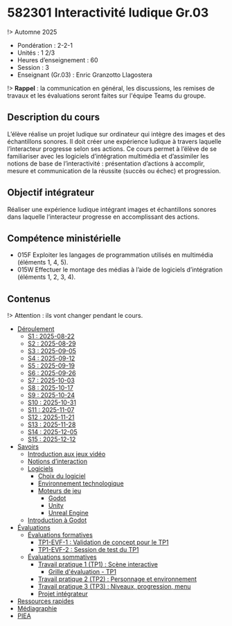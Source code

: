 # <!-- varexp:begin COURS  -->582301 Interactivité ludique Gr.03<!-- varexp:end -->

!> Automne 2025

* Pondération : 2-2-1
* Unités : 1 2/3
* Heures d’enseignement : 60
* Session : 3
* Enseignant (Gr.03) : Enric Granzotto Llagostera

!> **Rappel** : la communication en général, les discussions, les remises de travaux et les évaluations seront faites sur l'équipe Teams du groupe.

## Description du cours

L’élève réalise un projet ludique sur ordinateur qui intègre des images et des échantillons sonores. Il doit créer une expérience ludique à travers laquelle l’interacteur progresse selon ses actions.  Ce cours permet à l’élève de se familiariser avec les logiciels d’intégration multimédia et d’assimiler les notions de base de l’interactivité : présentation d’actions à accomplir, mesure et communication de la réussite (succès ou échec) et progression.

## Objectif intégrateur

Réaliser une expérience ludique intégrant images et échantillons sonores dans laquelle l‘interacteur progresse en accomplissant des actions.

## Compétence ministérielle

- 015F  Exploiter les langages de programmation utilisés en multimédia (éléments 1, 4, 5).
- 015W  Effectuer le montage des médias à l’aide de logiciels d’intégration (éléments 1, 2, 3, 4).

## Contenus 

!> Attention : ils vont changer pendant le cours.

<!-- start-replace-subnav -->
* [Déroulement](/01-deroulement/)
    * [S1 : <!-- varexp:begin S1 -->2025-08-22<!-- varexp:end -->](/01-deroulement/01/)
    * [S2 : <!-- varexp:begin S2 -->2025-08-29<!-- varexp:end -->](/01-deroulement/02/)
    * [S3 : <!-- varexp:begin S3 -->2025-09-05<!-- varexp:end -->](/01-deroulement/03/)
    * [S4 : <!-- varexp:begin S4 -->2025-09-12<!-- varexp:end -->](/01-deroulement/04/)
    * [S5 : <!-- varexp:begin S5 -->2025-09-19<!-- varexp:end -->](/01-deroulement/05/)
    * [S6 : <!-- varexp:begin S6 -->2025-09-26<!-- varexp:end -->](/01-deroulement/06/)
    * [S7 : <!-- varexp:begin S7 -->2025-10-03<!-- varexp:end -->](/01-deroulement/07/)
    * [S8 : <!-- varexp:begin S8 -->2025-10-17<!-- varexp:end -->](/01-deroulement/08/)
    * [S9 : <!-- varexp:begin S9 -->2025-10-24<!-- varexp:end -->](/01-deroulement/09/)
    * [S10 : <!-- varexp:begin S10 -->2025-10-31<!-- varexp:end -->](/01-deroulement/10/)
    * [S11 : <!-- varexp:begin S11 -->2025-11-07<!-- varexp:end -->](/01-deroulement/11/)
    * [S12 : <!-- varexp:begin S12 -->2025-11-21<!-- varexp:end -->](/01-deroulement/12/)
    * [S13 : <!-- varexp:begin S13 -->2025-11-28<!-- varexp:end -->](/01-deroulement/13/)
    * [S14 : <!-- varexp:begin S14 -->2025-12-05<!-- varexp:end -->](/01-deroulement/14/)
    * [S15 : <!-- varexp:begin S15 -->2025-12-12<!-- varexp:end -->](/01-deroulement/15/)
* [Savoirs](/02-savoirs/)
    * [Introduction aux jeux vidéo](/02-savoirs/01-intro-jeux-video/)
    * [Notions d’interaction](/02-savoirs/02-notions-interactions/)
    * [Logiciels](/02-savoirs/03-logiciels/)
        * [Choix du logiciel](/02-savoirs/03-logiciels/01-choix-logiciel/)
        * [Environnement technologique](/02-savoirs/03-logiciels/02-env-techno/)
        * [Moteurs de jeu](/02-savoirs/03-logiciels/03-moteurs-de-jeu/)
            * [Godot](/02-savoirs/03-logiciels/03-moteurs-de-jeu/godot/)
            * [Unity](/02-savoirs/03-logiciels/03-moteurs-de-jeu/unity/)
            * [Unreal Engine](/02-savoirs/03-logiciels/03-moteurs-de-jeu/unreal/)
    * [Introduction à Godot](/02-savoirs/04-intro-godot/)
* [Évaluations](/03-evaluations/)
    * [Évaluations formatives](/03-evaluations/formatives/)
        * [TP1-EVF-1 : Validation de concept pour le TP1](/03-evaluations/formatives/01-validation-tp1/)
        * [TP1-EVF-2 : Session de test du TP1](/03-evaluations/formatives/02-session-test-tp1/)
    * [Évaluations sommatives](/03-evaluations/sommatives/)
        * [Travail pratique 1 (TP1) : <!-- varexp:begin BLOC1 -->Scène interactive<!-- varexp:end -->](/03-evaluations/sommatives/01/)
            * [Grille d'évaluation - TP1](/03-evaluations/sommatives/01/grille-evaluation/)
        * [Travail pratique 2 (TP2) : <!-- varexp:begin BLOC2 -->Personnage et environnement<!-- varexp:end -->](/03-evaluations/sommatives/02/)
        * [Travail pratique 3 (TP3) : <!-- varexp:begin BLOC3 -->Niveaux, progression, menu<!-- varexp:end -->](/03-evaluations/sommatives/03/)
        * [<!-- varexp:begin BLOC4 -->Projet intégrateur<!-- varexp:end -->](/03-evaluations/sommatives/04/)
* [Ressources rapides](/04-ressources-rapides/)
* [Médiagraphie](/05-mediagraphie/)
* [PIEA](/06-piea/)
<!-- end-replace-subnav -->

